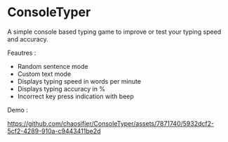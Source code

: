 # ConsoleTyper
A simple console based typing game to improve or test your typing speed and accuracy.

Feautres :
- Random sentence mode
- Custom text mode
- Displays typing speed in words per minute
- Displays typing accuracy in %
- Incorrect key press indication with beep

Demo :

https://github.com/chaosifier/ConsoleTyper/assets/7871740/5932dcf2-5cf2-4289-910a-c9443411be2d

